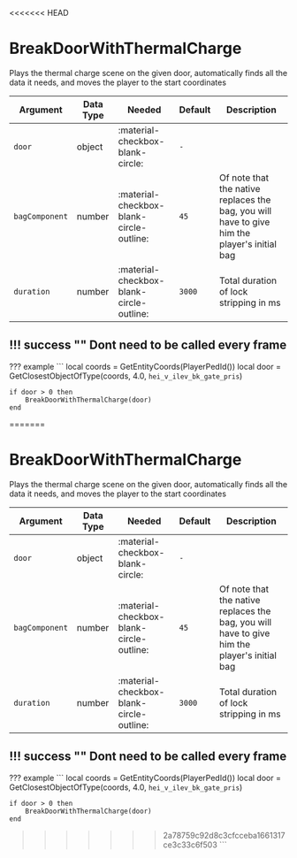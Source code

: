<<<<<<< HEAD
# BreakDoorWithThermalCharge
Plays the thermal charge scene on the given door, automatically finds all the data it needs, and moves the player to the start coordinates

| Argument       | Data Type | Needed                                   | Default | Description                                                                                  |
|----------------|-----------|------------------------------------------|---------|----------------------------------------------------------------------------------------------|
| `door`         | object    | :material-checkbox-blank-circle:         | `-`     |                                                                                              |
| `bagComponent` | number    | :material-checkbox-blank-circle-outline: | `45`    | Of note that the native replaces the bag, you will have to give him the player's initial bag |
| `duration`     | number    | :material-checkbox-blank-circle-outline: | `3000`  | Total duration of lock stripping in ms                                                       |

!!! success ""
    Dont need to be called every frame
---
??? example
    ```
    local coords = GetEntityCoords(PlayerPedId())
    local door = GetClosestObjectOfType(coords, 4.0, `hei_v_ilev_bk_gate_pris`)

    if door > 0 then
        BreakDoorWithThermalCharge(door)
    end
=======
# BreakDoorWithThermalCharge
Plays the thermal charge scene on the given door, automatically finds all the data it needs, and moves the player to the start coordinates

| Argument       | Data Type | Needed                                   | Default | Description                                                                                  |
|----------------|-----------|------------------------------------------|---------|----------------------------------------------------------------------------------------------|
| `door`         | object    | :material-checkbox-blank-circle:         | `-`     |                                                                                              |
| `bagComponent` | number    | :material-checkbox-blank-circle-outline: | `45`    | Of note that the native replaces the bag, you will have to give him the player's initial bag |
| `duration`     | number    | :material-checkbox-blank-circle-outline: | `3000`  | Total duration of lock stripping in ms                                                       |

!!! success ""
    Dont need to be called every frame
---
??? example
    ```
    local coords = GetEntityCoords(PlayerPedId())
    local door = GetClosestObjectOfType(coords, 4.0, `hei_v_ilev_bk_gate_pris`)

    if door > 0 then
        BreakDoorWithThermalCharge(door)
    end
>>>>>>> 2a78759c92d8c3cfcceba1661317ce3c33c6f503
    ```